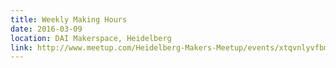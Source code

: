 ```yaml
---
title: Weekly Making Hours
date: 2016-03-09
location: DAI Makerspace, Heidelberg
link: http://www.meetup.com/Heidelberg-Makers-Meetup/events/xtqvnlyvfbmb/
---
```

